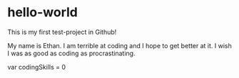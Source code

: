 # hello-world

This is my first test-project in Github!

My name is Ethan. I am terrible at coding and I hope to get better at it. I wish I was as good as coding as procrastinating. 

var codingSkills = 0

